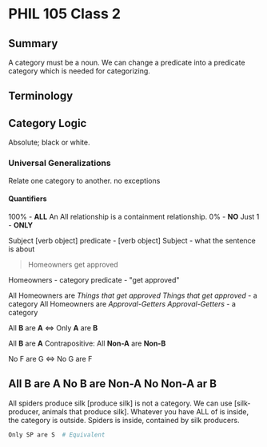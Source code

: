 # PHIL 105 Class 2

## Summary
A category must be a noun. We can change a predicate into a predicate category which is needed for categorizing.

## Terminology

## Category Logic
Absolute; black or white.

### Universal Generalizations
Relate one category to another.
no exceptions

#### Quantifiers
100% - **ALL**
An All relationship is a containment relationship.
0% - **NO**
Just 1 - **ONLY**

Subject [verb object]
predicate - [verb object]
Subject - what the sentence is about

> Homeowners get approved

Homeowners - category
predicate - "get approved"

All Homeowners are *Things that get approved*
*Things that get approved* - a category
All Homeowners are *Approval-Getters*
*Approval-Getters* - a category

All **B** are **A** <=> Only **A** are **B**

All **B** are **A**
Contrapositive: All **Non-A** are **Non-B**

No F are G <=> No G are F

All **B** are **A**
No **B** are **Non-A**
No **Non-A** ar **B**
---
All spiders produce silk
[produce silk] is not a category. We can use [silk-producer, animals that produce silk].
Whatever you have ALL of is inside, the category is outside. Spiders is inside, contained by silk producers.
```python
Only SP are S  # Equivalent
```
